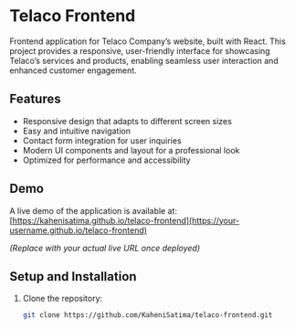 # Telaco Frontend

Frontend application for Telaco Company’s website, built with React. This project provides a responsive, user-friendly interface for showcasing Telaco’s services and products, enabling seamless user interaction and enhanced customer engagement.

## Features

- Responsive design that adapts to different screen sizes
- Easy and intuitive navigation
- Contact form integration for user inquiries
- Modern UI components and layout for a professional look
- Optimized for performance and accessibility

## Demo

A live demo of the application is available at:  
[https://kahenisatima.github.io/telaco-frontend](https://your-username.github.io/telaco-frontend)

*(Replace with your actual live URL once deployed)*

## Setup and Installation

1. Clone the repository:  
   ```bash
   git clone https://github.com/KaheniSatima/telaco-frontend.git
